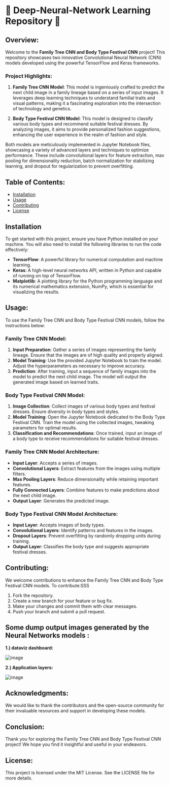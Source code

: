 # 🌟 Deep-Neural-Network Learning Repository 🌟

## Overview:

Welcome to the **Family Tree CNN and Body Type Festival CNN** project! This repository showcases two innovative Convolutional Neural Network (CNN) models developed using the powerful TensorFlow and Keras frameworks. 

### Project Highlights:

1. **Family Tree CNN Model**: This model is ingeniously crafted to predict the next child image in a family lineage based on a series of input images. It leverages deep learning techniques to understand familial traits and visual patterns, making it a fascinating exploration into the intersection of technology and genetics.

2. **Body Type Festival CNN Model**: This model is designed to classify various body types and recommend suitable festival dresses. By analyzing images, it aims to provide personalized fashion suggestions, enhancing the user experience in the realm of fashion and style.

Both models are meticulously implemented in Jupyter Notebook files, showcasing a variety of advanced layers and techniques to optimize performance. These include convolutional layers for feature extraction, max pooling for dimensionality reduction, batch normalization for stabilizing learning, and dropout for regularization to prevent overfitting.

## Table of Contents:

- [Installation](#installation)
- [Usage](#usage)  
- [Contributing](#contributing)
- [License](#license)

## Installation

To get started with this project, ensure you have Python installed on your machine. You will also need to install the following libraries to run the code effectively:

- **TensorFlow**: A powerful library for numerical computation and machine learning.
- **Keras**: A high-level neural networks API, written in Python and capable of running on top of TensorFlow.
- **Matplotlib**: A plotting library for the Python programming language and its numerical mathematics extension, NumPy, which is essential for visualizing the results.
 

## Usage:

To use the Family Tree CNN and Body Type Festival CNN models, follow the instructions below:

### Family Tree CNN Model:

1. **Input Preparation**: Gather a series of images representing the family lineage. Ensure that the images are of high quality and properly aligned.
2. **Model Training**: Use the provided Jupyter Notebook to train the model. Adjust the hyperparameters as necessary to improve accuracy.
3. **Prediction**: After training, input a sequence of family images into the model to predict the next child image. The model will output the generated image based on learned traits.

### Body Type Festival CNN Model:

1. **Image Collection**: Collect images of various body types and festival dresses. Ensure diversity in body types and styles.
2. **Model Training**: Open the Jupyter Notebook dedicated to the Body Type Festival CNN. Train the model using the collected images, tweaking parameters for optimal results.
3. **Classification and Recommendations**: Once trained, input an image of a body type to receive recommendations for suitable festival dresses.
 


### Family Tree CNN Model Architecture:

- **Input Layer**: Accepts a series of images.
- **Convolutional Layers**: Extract features from the images using multiple filters.
- **Max Pooling Layers**: Reduce dimensionality while retaining important features.
- **Fully Connected Layers**: Combine features to make predictions about the next child image.
- **Output Layer**: Generates the predicted image.

### Body Type Festival CNN Model Architecture:

- **Input Layer**: Accepts images of body types.
- **Convolutional Layers**: Identify patterns and features in the images.
- **Dropout Layers**: Prevent overfitting by randomly dropping units during training.
- **Output Layer**: Classifies the body type and suggests appropriate festival dresses.

## Contributing:

We welcome contributions to enhance the Family Tree CNN and Body Type Festival CNN models. To contribute:SSS

1. Fork the repository.
2. Create a new branch for your feature or bug fix.
3. Make your changes and commit them with clear messages.
4. Push your branch and submit a pull request.

## Some dump output images generated by the Neural Networks models :


**1.) dataviz dashboard:**

![image](https://github.com/user-attachments/assets/81969dfd-68c2-4b25-8708-d863a8f8b5fb)

**2.) Application layers:**

![image](https://github.com/user-attachments/assets/207e4673-dbeb-4f67-a0b8-d8201d4ffe08)


## Acknowledgments:

We would like to thank the contributors and the open-source community for their invaluable resources and support in developing these models.

## Conclusion:

Thank you for exploring the Family Tree CNN and Body Type Festival CNN project! We hope you find it insightful and useful in your endeavors.


## License:

This project is licensed under the MIT License. See the LICENSE file for more details.
